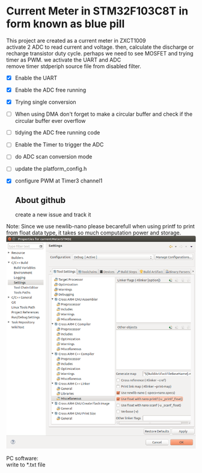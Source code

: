 # Current Meter in STM32F103C8T in form known as blue pill
 
This project are created as a current meter in ZXCT1009   
activate 2 ADC to read current and voltage. then, calculate the discharge or recharge transistor duty cycle.
perhaps we need to see MOSFET and trying timer as PWM.
we activate the UART and ADC  
remove timer stdperiph source file from disabled filter.  

- [x] Enable the UART  
- [x] Enable the ADC free running  
- [x] Trying single conversion
- [ ] When using DMA don't forget to make a circular buffer and check if the circular buffer ever overflow
- [ ] tidying the ADC free running code 
- [ ] Enable the Timer to trigger the ADC  
- [ ] do ADC scan conversion mode  
- [ ] update the platform_config.h  
- [x] configure PWM at Timer3 channel1  

  
  ## About github
  create a new issue and track it

Note:
Since we use newlib-nano please becarefull when using printf to print from float data type, it takes so much computation power and storage.  
![newlib-nano printf](docs/printfnewlib.png)  
  
PC software:  
write to *.txt file  

